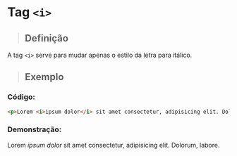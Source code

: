 # Tag `<i>`
  
> ## **Definição**

A tag `<i>` serve para mudar apenas o estilo da letra para itálico.
  
> ## **Exemplo**

### **Código**:
   
```html
<p>Lorem <i>ipsum dolor</i> sit amet consectetur, adipisicing elit. Dolorum, labore.</p>
```
    
### **Demonstração**:
    
<p>Lorem <i>ipsum dolor</i> sit amet consectetur, adipisicing elit. Dolorum, labore.</p>